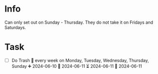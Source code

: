 # Info
Can only set out on Sunday - Thursday. They do not take it on Fridays and Saturdays.
# Task
- [ ] Do Trash 🔁 every week on Monday, Tuesday, Wednesday, Thursday, Sunday ➕ 2024-06-10 🛫 2024-06-11 ⏳ 2024-06-11 📅 2024-06-11

